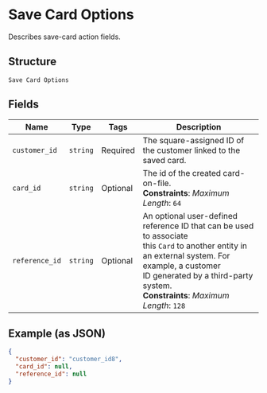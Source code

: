 
# Save Card Options

Describes save-card action fields.

## Structure

`Save Card Options`

## Fields

| Name | Type | Tags | Description |
|  --- | --- | --- | --- |
| `customer_id` | `string` | Required | The square-assigned ID of the customer linked to the saved card. |
| `card_id` | `string` | Optional | The id of the created card-on-file.<br>**Constraints**: *Maximum Length*: `64` |
| `reference_id` | `string` | Optional | An optional user-defined reference ID that can be used to associate<br>this `Card` to another entity in an external system. For example, a customer<br>ID generated by a third-party system.<br>**Constraints**: *Maximum Length*: `128` |

## Example (as JSON)

```json
{
  "customer_id": "customer_id8",
  "card_id": null,
  "reference_id": null
}
```

